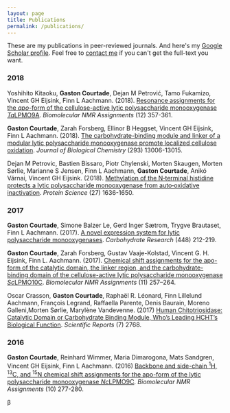 ```yaml
---
layout: page
title: Publications
permalink: /publications/
---
```

These are my publications in peer-reviewed journals. And here's my [Google Scholar profile](https://scholar.google.no/citations?hl=no&user=rW-9FtYAAAAJ&view_op=list_works). Feel free to [contact me](https://www.ntnu.edu/employees/gaston.courtade) if you can't get the full-text you want.

### 2018
Yoshihito Kitaoku, **Gaston Courtade**, Dejan M Petrović, Tamo Fukamizo, Vincent GH Eijsink, Finn L Aachmann. (2018). [Resonance assignments for the *apo*-form of the cellulose-active lytic polysaccharide monooxygenase *Ta*LPMO9A](https://link.springer.com/article/10.1007/s12104-018-9839-y). *Biomolecular NMR Assignments* (12) 357-361. 

**Gaston Courtade**, Zarah Forsberg, Ellinor B Heggset, Vincent GH Eijsink, Finn L Aachmann. (2018). [The carbohydrate-binding module and linker of a modular lytic polysaccharide monooxygenase promote localized cellulose oxidation](http://www.jbc.org/content/293/34/13006.short). *Journal of Biological Chemistry* (293) 13006-13015. 

Dejan M Petrovic, Bastien Bissaro, Piotr Chylenski, Morten Skaugen, Morten Sørlie, Marianne S Jensen, Finn L Aachmann, **Gaston Courtade**, Anikó Várnai, Vincent GH Eijsink. (2018). [Methylation of the N‐terminal histidine protects a lytic polysaccharide monooxygenase from auto‐oxidative inactivation](https://onlinelibrary.wiley.com/doi/abs/10.1002/pro.3451). *Protein Science* (27) 1636-1650. 

### 2017
**Gaston Courtade**, Simone Balzer Le, Gerd Inger Sætrom, Trygve Brautaset, Finn L Aachmann. (2017). [A novel expression system for lytic polysaccharide monooxygenases](https://www.sciencedirect.com/science/article/pii/S0008621517300460). *Carbohydrate Research* (448) 212-219. 

**Gaston Courtade**, Zarah Forsberg, Gustav Vaaje-Kolstad, Vincent G. H. Eijsink, Finn L. Aachmann. (2017). [Chemical shift assignments for the apo-form of the catalytic domain, the linker region, and the carbohydrate-binding domain of the cellulose-active lytic polysaccharide monooxygenase *Sc*LPMO10C](https://link.springer.com/article/10.1007/s12104-017-9759-2). *Biomolecular NMR Assignments* (11) 257–264. 

Oscar Crasson, **Gaston Courtade**, Raphaël R. Léonard, Finn Lillelund Aachmann, François Legrand, Raffaella Parente, Denis Baurain, Moreno Galleni,Morten Sørlie, Marylène Vandevenne. (2017) [Human Chitotriosidase: Catalytic Domain or Carbohydrate Binding Module, Who’s Leading HCHT’s Biological Function](https://www.nature.com/articles/s41598-017-02382-z). *Scientific Reports* (7) 2768.

### 2016
**Gaston Courtade**, Reinhard Wimmer, Maria Dimarogona, Mats Sandgren, Vincent GH Eijsink, Finn L Aachmann. (2016) [Backbone and side-chain <sup>1</sup>H, <sup>13</sup>C, and <sup>15</sup>N chemical shift assignments for the apo-form of the lytic polysaccharide monooxygenase *Nc*LPMO9C](https://link.springer.com/article/10.1007/s12104-016-9683-x). *Biomolecular NMR Assignments* (10) 277-280. 

&beta;
